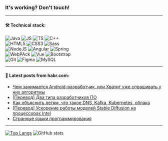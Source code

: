 ### It's working? Don't touch!

---

#### 🛠️ Technical stack:

![Java](https://img.shields.io/badge/Java-informational?logo=java&style=flat&logoColor=white&color=007396)
![JS](https://img.shields.io/badge/JS-informational?logo=javaScript&style=flat&logoColor=black&color=F7Df1E)
![TS](https://img.shields.io/badge/TS-informational?logo=typeScript&style=flat&logoColor=black&color=0667A8)
![C++](https://img.shields.io/badge/C++-informational?logo=c%2B%2B&style=flat&logoColor=white&color=9C033A)<br>
![HTML5](https://img.shields.io/badge/HTML5-informational?logo=html5&style=flat&logoColor=white&color=E34F26)
![CSS3](https://img.shields.io/badge/CSS3-informational?logo=css3&style=flat&logoColor=white&color=157286)
![Sass](https://img.shields.io/badge/Saas-informational?logo=sass&style=flat&logoColor=white&color=hotpink) <br>
![NodeJS](https://img.shields.io/badge/NodeJS-informational?logo=node.js&style=flat&logoColor=white&color=43853D)
![Angular](https://img.shields.io/badge/Angular-informational?logo=angular&style=flat&logoColor=white&color=C3002F)
![Spring](https://img.shields.io/badge/SpringBoot-informational?logo=SpringBoot&style=flat&logoColor=white&color=0A9EDC)<br>
![WebPAck](https://img.shields.io/badge/WebPack-informational?logo=webPack&style=flat&logoColor=white&color=FF6F00)
![Vue](https://img.shields.io/badge/Vue-informational?logo=vue.js&style=flat&logoColor=white&color=red)
![Bootstrap](https://img.shields.io/badge/Bootstrap-informational?logo=Bootstrap&style=flat&logoColor=white&color=7952B3)<br>
![Git](https://img.shields.io/badge/Git-informational?logo=git&style=flat&logoColor=white&color=F05133)
![Figma](https://img.shields.io/badge/Figma-informational?logo=figma&style=flat&logoColor=white&color=darkred)
![MySQL](https://img.shields.io/badge/MySQL-informational?logo=MySQL&style=flat&logoColor=white&color=00f)

<!--
![Kotlin](https://img.shields.io/badge/Kotlin-informational?logo=Kotlin&style=flat&logoColor=white&color=0095D5)
![PHP](https://img.shields.io/badge/PHP-informational?logo=php&style=flat&logoColor=white&color=777BB4) <br>
![WebPAck](https://img.shields.io/badge/WebPack-informational?logo=webPack&style=flat&logoColor=white&color=FF6F00)
![Bootstrap](https://img.shields.io/badge/Bootstrap-informational?logo=Bootstrap&style=flat&logoColor=white&color=7952B3)
![MySQL](https://img.shields.io/badge/MySQL-informational?logo=MySQL&style=flat&logoColor=white&color=00f) <br>
![NodeJS](https://img.shields.io/badge/NodeJS-informational?logo=node.js&style=flat&logoColor=white&color=43853D)
-->

___

#### 💬 Latest posts from habr.com:

<!-- BLOG-POST-LIST:START -->
- [Чем занимается Android-разработчик, или Хватит уже спрашивать у них алгоритмы](https://habr.com/ru/companies/yandex_praktikum/articles/726540/?utm_source=habrahabr&utm_medium=rss&utm_campaign=726540)
- [[Перевод] Два типа разработчиков ПО](https://habr.com/ru/articles/728052/?utm_source=habrahabr&utm_medium=rss&utm_campaign=728052)
- [Как объяснить детям, что такое DNS, Kafka, Kubernetes, облака](https://habr.com/ru/companies/cloud_mts/articles/727796/?utm_source=habrahabr&utm_medium=rss&utm_campaign=727796)
- [[Перевод] Ускорение работы моделей Stable Diffusion на процессорах Intel](https://habr.com/ru/companies/wunderfund/articles/728030/?utm_source=habrahabr&utm_medium=rss&utm_campaign=728030)
- [Странные языки программирования](https://habr.com/ru/articles/728028/?utm_source=habrahabr&utm_medium=rss&utm_campaign=728028)
<!-- BLOG-POST-LIST:END -->

---

[![Top Langs](https://github-readme-stats-lyart-beta.vercel.app/api/top-langs/?username=zloylis&layout=compact&hide_border=true&theme=dracula)](https://github.com/zloylis)
![GitHub stats](https://github-readme-stats.vercel.app/api?username=zloylis&show_icons=true&hide_border=true&theme=dracula&include_all_commits=true&count_private=true&custom_title="ZloyLis&nbsp;Stat"&hide=contribs&hide_rank=true)
